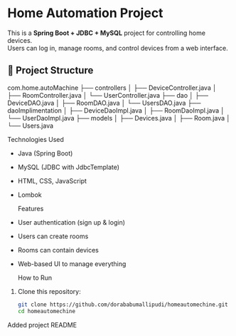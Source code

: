 # Home Automation Project

This is a **Spring Boot + JDBC + MySQL** project for controlling home devices.  
Users can log in, manage rooms, and control devices from a web interface.

## 📂 Project Structure
com.home.autoMachine
├── controllers
│ ├── DeviceController.java
│ ├── RoomController.java
│ └── UserController.java
├── dao
│ ├── DeviceDAO.java
│ ├── RoomDAO.java
│ └── UsersDAO.java
├── daoImplimentation
│ ├── DeviceDaoImpl.java
│ ├── RoomDaoImpl.java
│ └── UserDaoImpl.java
├── models
│ ├── Devices.java
│ ├── Room.java
│ └── Users.java

  Technologies Used
- Java (Spring Boot)
- MySQL (JDBC with JdbcTemplate)
- HTML, CSS, JavaScript
- Lombok

  Features
- User authentication (sign up & login)
- Users can create rooms
- Rooms can contain devices
- Web-based UI to manage everything

  How to Run
1. Clone this repository:
   ```bash
   git clone https://github.com/dorababumallipudi/homeautomechine.git
   cd homeautomechine
Added project README
